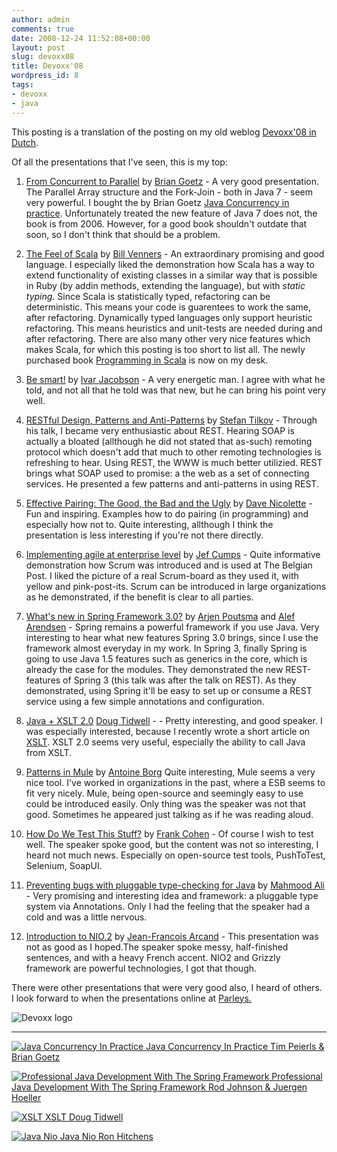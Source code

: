 ```yaml
---
author: admin
comments: true
date: 2008-12-24 11:52:08+00:00
layout: post
slug: devoxx08
title: Devoxx'08
wordpress_id: 8
tags:
- devoxx
- java
---
```


This posting is a translation of the posting on my old weblog [Devoxx'08 in Dutch](http://twistedmind.nu/2008/12/12/devoxx08/).

Of all the presentations that I've seen, this is my top:




  1. [From Concurrent to Parallel](http://www.devoxx.be/display/JV08/From+Concurrent+to+Parallel) by [Brian Goetz](http://www.devoxx.be/display/JV08/Brian+Goetz) - A very good presentation. The Parallel Array structure and the Fork-Join - both in Java 7 - seem very powerful.
I bought the by Brian Goetz [Java Concurrency in practice](http://clk.tradedoubler.com/click?a=1601421&p=67859&g=17297702&epi=1001004002539201). Unfortunately treated the new feature of Java 7 does not, the book is from 2006. However, for a good book shouldn't outdate that soon, so I don't think that should be a problem.


  2. [](http://66.102.9.104/translate_c?hl=en&sl=nl&u=http://www.devoxx.be/display/JV08/The%2BFeel%2Bof%2BScala&prev=/search%3Fq%3Ddevoxx%2Bscala%26start%3D30%26hl%3Den%26client%3Dsafari%26rls%3Den-us%26sa%3DN&usg=ALkJrhhNridK5_qTHdRwZwCHZOa2cOfIpA)[The Feel of Scala](http://www.devoxx.be/display/JV08/The+Feel+of+Scala) by [Bill Venners](http://www.devoxx.be/display/JV08/Bill+Venners) [](http://66.102.9.104/translate_c?hl=en&sl=nl&u=http://www.devoxx.be/display/JV08/Bill%2BVenners&prev=/search%3Fq%3Ddevoxx%2Bscala%26start%3D30%26hl%3Den%26client%3Dsafari%26rls%3Den-us%26sa%3DN&usg=ALkJrhikw__--3IMNpBRFZFYTpwyykIAFg) - An extraordinary promising and good language.
I especially liked the demonstration how Scala has a way to extend functionality of existing classes in a similar way that is possible in Ruby (by addin methods, extending the language), but with _static typing_.
Since Scala is statistically typed, refactoring can be deterministic. This means your code is guarentees to work the same, after refactoring. Dynamically typed languages only support heuristic refactoring. This means heuristics and unit-tests are needed during and after refactoring.
There are also many other very nice features which makes Scala, for which this posting is too short to list all.
The newly purchased book [Programming in Scala](http://www.artima.com/shop/programming_in_scala) is now on my desk.


  3. [](http://66.102.9.104/translate_c?hl=en&sl=nl&u=http://www.devoxx.be/display/JV08/Be%2Bsmart%21&prev=/search%3Fq%3Ddevoxx%2Bscala%26start%3D30%26hl%3Den%26client%3Dsafari%26rls%3Den-us%26sa%3DN&usg=ALkJrhh8tlBq_-kjm7DPIUFtVcq9r6YOmQ)[Be smart!](http://www.devoxx.be/display/JV08/Be+smart%21) by [Ivar Jacobson](http://www.devoxx.be/display/JV08/Ivar+Jacobson)[](http://66.102.9.104/translate_c?hl=en&sl=nl&u=http://www.devoxx.be/display/JV08/Ivar%2BJacobson&prev=/search%3Fq%3Ddevoxx%2Bscala%26start%3D30%26hl%3Den%26client%3Dsafari%26rls%3Den-us%26sa%3DN&usg=ALkJrhiYsctMy2hTQ3-ZorKQQS2WhVpPmw) - A very energetic man. I agree with what he told, and not all that he told was that new, but he can bring his point very well.[
](http://66.102.9.104/translate_c?hl=en&sl=nl&u=http://www.devoxx.be/display/JV08/Effective%2BPairing%2BThe%2BGood,%2Bthe%2BBad%2Band%2Bthe%2BUgly&prev=/search%3Fq%3Ddevoxx%2Bscala%26start%3D30%26hl%3Den%26client%3Dsafari%26rls%3Den-us%26sa%3DN&usg=ALkJrhjHUN7M9AtUWpIyOkkFLKWGNSknMg)


  4. [](http://66.102.9.104/translate_c?hl=en&sl=nl&u=http://www.devoxx.be/display/JV08/RESTful%2BDesign,%2BPatterns%2Band%2BAnti-Patterns&prev=/search%3Fq%3Ddevoxx%2Bscala%26start%3D30%26hl%3Den%26client%3Dsafari%26rls%3Den-us%26sa%3DN&usg=ALkJrhgeq7m8T1jX4lXuRqJt9B7BGUlC-A)[RESTful Design, Patterns and Anti-Patterns](http://www.devoxx.be/display/JV08/RESTful+Design%2C+Patterns+and+Anti-Patterns) by [Stefan Tilkov](http://www.devoxx.be/display/JV08/Stefan+Tilkov) - Through his talk, I became very enthusiastic about REST. Hearing SOAP is actually a bloated (allthough he did not stated that as-such) remoting protocol which doesn't add that much to other remoting technologies is refreshing to hear.
Using REST, the WWW is much better utilizied. REST brings what SOAP used to promise: a the web as a set of connecting services.
He presented a few patterns and anti-patterns in using REST.


  5. [](http://66.102.9.104/translate_c?hl=en&sl=nl&u=http://www.devoxx.be/display/JV08/Effective%2BPairing%2BThe%2BGood,%2Bthe%2BBad%2Band%2Bthe%2BUgly&prev=/search%3Fq%3Ddevoxx%2Bscala%26start%3D30%26hl%3Den%26client%3Dsafari%26rls%3Den-us%26sa%3DN&usg=ALkJrhjHUN7M9AtUWpIyOkkFLKWGNSknMg)[Effective Pairing: The Good, the Bad and the Ugly](http://www.devoxx.be/display/JV08/Effective+Pairing+The+Good%2C+the+Bad+and+the+Ugly) by [Dave Nicolette](http://www.devoxx.be/display/JV08/Dave+Nicolette) - Fun and inspiring. Examples how to do pairing (in programming) and especially how not to. Quite interesting, allthough I think the presentation is less interesting if you're not there directly.


  6. [](http://66.102.9.104/translate_c?hl=en&sl=nl&u=http://www.devoxx.be/display/JV08/Implementing%2Bagile%2Bat%2Benterprise%2Blevel&prev=/search%3Fq%3Ddevoxx%2Bscala%26start%3D30%26hl%3Den%26client%3Dsafari%26rls%3Den-us%26sa%3DN&usg=ALkJrhgGKb88mI39O_shJ9bucoWkRpRwPw)[Implementing agile at enterprise level](http://www.devoxx.be/display/JV08/Implementing+agile+at+enterprise+level) by [Jef Cumps](http://www.devoxx.be/display/JV08/Jef+Cumps)[](http://66.102.9.104/translate_c?hl=en&sl=nl&u=http://www.devoxx.be/display/JV08/Jef%2BCumps&prev=/search%3Fq%3Ddevoxx%2Bscala%26start%3D30%26hl%3Den%26client%3Dsafari%26rls%3Den-us%26sa%3DN&usg=ALkJrhhZhMZtO6epGpUhoJ_V9hvMHJMpEQ) - Quite informative demonstration how Scrum was introduced and is used at The Belgian Post. I liked the picture of a real Scrum-board as they used it, with yellow and pink-post-its.
Scrum can be introduced in large organizations as he demonstrated, if the benefit is clear to all parties.



  7. [](http://66.102.9.104/translate_c?hl=en&sl=nl&u=http://www.devoxx.be/pages/viewpage.action%3FpageId%3D1704462&prev=/search%3Fq%3Ddevoxx%2Bscala%26start%3D30%26hl%3Den%26client%3Dsafari%26rls%3Den-us%26sa%3DN&usg=ALkJrhiz75MgNpcxtUmRjtfvbUw5DreKqw)[What's new in Spring Framework 3.0?](http://www.devoxx.be/pages/viewpage.action?pageId=1704462) by [Arjen Poutsma](http://www.devoxx.be/display/JV08/Arjen+Poutsma) and [Alef Arendsen](http://www.devoxx.be/display/JV08/Alef+Arendsen) - Spring remains a powerful framework if you use Java. Very interesting to hear what new features Spring 3.0 brings, since I use the framework almost everyday in my work.
In Spring 3, finally Spring is going to use Java 1.5 features such as generics in the core, which is already the case for the modules.
They demonstrated the new REST-features of Spring 3 (this talk was after the talk on REST). As they demonstrated, using Spring it'll be easy to set up or consume a REST service using a few simple annotations and configuration.


  8. [](http://66.102.9.104/translate_c?hl=en&sl=nl&u=http://www.devoxx.be/pages/viewpage.action%3FpageId%3D1704036&prev=/search%3Fq%3Ddevoxx%2Bscala%26start%3D30%26hl%3Den%26client%3Dsafari%26rls%3Den-us%26sa%3DN&usg=ALkJrhh19PUsq8mUNNA9SMsfaLRZGO-ZLQ)[Java + XSLT 2.0](http://www.devoxx.be/pages/viewpage.action?pageId=1704036)
[Doug Tidwell](http://www.devoxx.be/display/JV08/Doug+Tidwell) - - Pretty interesting, and good speaker.
I was especially interested, because I recently wrote a short article on [XSLT](http://www.whitehorses.nl/xslt_en_soa_2145.1195.html). XSLT 2.0 seems very useful, especially the ability to call Java from XSLT.



  9. [Patterns in Mule](http://www.devoxx.be/display/JV08/Patterns+in+Mule)
by [Antoine Borg](http://www.devoxx.be/display/JV08/Antoine+Borg) Quite interesting, Mule seems a very nice tool. I've worked in organizations in the past, where a ESB seems to fit very nicely. Mule, being open-source and seemingly easy to use could be introduced easily.
Only thing was the speaker was not that good. Sometimes he appeared just talking as if he was reading aloud.


  10. [](http://66.102.9.104/translate_c?hl=en&sl=nl&u=http://www.devoxx.be/pages/viewpage.action%3FpageId%3D1377902&prev=/search%3Fq%3Ddevoxx%2Bscala%26start%3D30%26hl%3Den%26client%3Dsafari%26rls%3Den-us%26sa%3DN&usg=ALkJrhgW3Wsq49OyukD4_yAR44fYPftT6g)[How Do We Test This Stuff?](http://www.devoxx.be/pages/viewpage.action?pageId=1377902)
by [Frank Cohen](http://www.devoxx.be/display/JV08/Frank+Cohen)[](http://66.102.9.104/translate_c?hl=en&sl=nl&u=http://www.devoxx.be/display/JV08/Frank%2BCohen&prev=/search%3Fq%3Ddevoxx%2Bscala%26start%3D30%26hl%3Den%26client%3Dsafari%26rls%3Den-us%26sa%3DN&usg=ALkJrhilBKE-u--4F4_dgzViOcpfhkUJzw) -  Of course I wish to test well. The speaker spoke good, but the content was not so interesting, I heard not much news. Especially on open-source test tools, PushToTest, Selenium, SoapUI.


  11. [](http://66.102.9.104/translate_c?hl=en&sl=nl&u=http://www.devoxx.be/display/JV08/Preventing%2Bbugs%2Bwith%2Bpluggable%2Btype-checking%2Bfor%2BJava&prev=/search%3Fq%3Ddevoxx%2Bscala%26start%3D30%26hl%3Den%26client%3Dsafari%26rls%3Den-us%26sa%3DN&usg=ALkJrhiFoC0RAt-zZEWYItimdBThNq5fLg)[Preventing bugs with pluggable type-checking for Java](http://www.devoxx.be/display/JV08/Preventing+bugs+with+pluggable+type-checking+for+Java)
by [Mahmood Ali ](http://www.devoxx.be/display/JV08/Mahmood+Ali)- Very promising and interesting idea and framework: a pluggable type system via Annotations. Only I had the feeling that the speaker had a cold and was a little nervous.


  12. [](http://www.devoxx.be/display/JV08/Introduction+to+NIO.2)[Introduction to NIO.2](http://www.devoxx.be/display/JV08/Introduction+to+NIO.2)
by [Jean-Francois Arcand](http://www.devoxx.be/display/JV08/Jean-Francois+Arcand)[](http://66.102.9.104/translate_c?hl=en&sl=nl&u=http://www.devoxx.be/display/JV08/Jean-Francois%2BArcand&prev=/search%3Fq%3Ddevoxx%2Bscala%26start%3D30%26hl%3Den%26client%3Dsafari%26rls%3Den-us%26sa%3DN&usg=ALkJrhgVe48NkyiatLza1g2jc6wu-tDTDw) - This presentation was not as good as I hoped.The speaker spoke messy, half-finished sentences, and with a heavy French accent. NIO2 and Grizzly framework are powerful technologies, I got that though.



There were other presentations that were very good also, I heard of others. I look forward to when the presentations online at [Parleys.](http://www.parleys.com/)

![Devoxx logo](https://twistedmind.wordpress.com/files/2008/12/devoxx-logo.jpg)



* * *

[![Java Concurrency In Practice](http://www.bol.com/intershoproot/thumb/BOOKCOVER/FC/0/3/2/1/3/0321349601.gif)
Java Concurrency In Practice
Tim Peierls & Brian Goetz
](http://clk.tradedoubler.com/click?a=1601421&p=67859&g=17297702&epi=1001004002539201)

[![Professional Java Development With The Spring Framework](http://www.bol.com/intershoproot/thumb/BOOKCOVER/FC/0/7/6/4/5/0764574833.gif)
Professional Java Development With The Spring Framework
Rod Johnson & Juergen Hoeller
](http://clk.tradedoubler.com/click?a=1601421&p=67859&g=17297702&epi=1001004002337129)

[![XSLT](http://www.bol.com/intershoproot/thumb/BOOKCOVER/FC/0/5/9/6/5/0596527217.GIF)
XSLT
Doug Tidwell
](http://clk.tradedoubler.com/click?a=1601421&p=67859&g=17297702&epi=1001004002905998)

[![Java Nio](http://www.bol.com/intershoproot/thumb/BOOKCOVER/FC/0/5/9/6/0/0596002882.gif)
Java Nio
Ron Hitchens
](http://clk.tradedoubler.com/click?a=1601421&p=67859&g=17297702&epi=1001004001680545)
